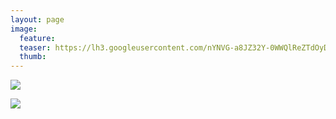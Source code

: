 ```yaml
---
layout: page
image:
  feature:
  teaser: https://lh3.googleusercontent.com/nYNVG-a8JZ32Y-0WWQlReZTdOyDVlGOj17y5jCz8r-E=w245-h184-no
  thumb:
---
```


![](https://lh3.googleusercontent.com/gSYyXelQFyAKDf5WnRs81IcnS5FrEJzjmGm8Cv8RtqU=w800)

![](https://lh3.googleusercontent.com/g94-FPktv_bWBcke2VIZC0BL46saamyyASNyofdNmG8=w800)
